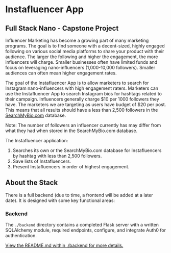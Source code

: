 # Instafluencer App

## Full Stack Nano - Capstone Project

Influencer Marketing has become a growing part of many marketing programs. The goal is to find someone with a decent-sized, highly engaged following on various social media platforms to share your product with their audience. The larger the following and higher the engagement, the more influencers will charge. Smaller businesses often have limited funds and focus on leveraging nano-influencers (1,000-10,000 followers). Smaller audiences can often mean higher engagement rates.

The goal of the Instafluencer App is to allow marketers to search for Instagram nano-influencers with high engagement raters. Marketers can use the Instafluencer App to search Instagram bios for hashtags related to their campaign. Influencers generally charge $10 per 1000 followers they have. The marketers we are targeting as users have budget of $20 per post. This means that all results should have a less than 2,500 followers in the [SearchMyBio.com](www.SearchMyBio.com) database.

Note: The number of followers an influencer currently has may differ from what they had when stored in the SearchMyBio.com database.

The Instafluencer application:

1. Searches its own or the SearchMyBio.com database for Instafluencers by hashtag with less than 2,500 followers.
2. Save lists of Instafluencers.
3. Present Instafluencers in order of highest engagement.


## About the Stack

There is a full backend (due to time, a frontend will be added at a later date). It is designed with some key functional areas:

### Backend

The `./backend` directory contains a completed Flask server with a written SQLAlchemy module, required endpoints, configure, and integrate Auth0 for authentication.

[View the README.md within ./backend for more details.](./backend/README.md)
